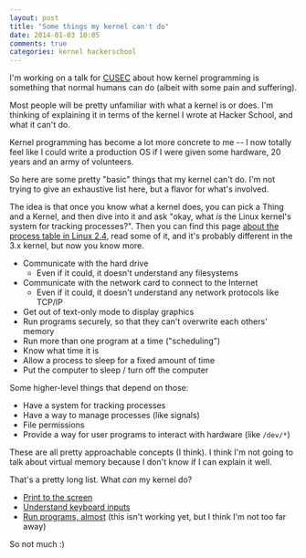 ```yaml
---
layout: post
title: "Some things my kernel can't do"
date: 2014-01-03 10:05
comments: true
categories: kernel hackerschool
---
```


I'm working on a talk for [CUSEC](http://2014.cusec.net/) about how
kernel programming is something that normal humans can do (albeit with
some pain and suffering).

Most people will be pretty unfamiliar with what a kernel is or does.
I'm thinking of explaining it in terms of the kernel I wrote at Hacker
School, and what it can't do.

Kernel programming has become a lot more concrete to me -- I now
totally feel like I could write a production OS if I were given some
hardware, 20 years and an army of volunteers.

So here are some pretty "basic" things that my kernel can't do. I'm
not trying to give an exhaustive list here, but a flavor for what's
involved.

<!-- more -->

The idea is that once you know what a kernel does, you can pick a
Thing and a Kernel, and then dive into it and ask "okay, what *is* the
Linux kernel's system for tracking processes?". Then you can find this
page
[about the process table in Linux 2.4](http://www.tldp.org/LDP/lki/lki-2.html),
read some of it, and it's probably different in the 3.x kernel, but
now you know more.

* Communicate with the hard drive
  * Even if it could, it doesn't understand any filesystems
* Communicate with the network card to connect to the Internet
  * Even if it could, it doesn't understand any network protocols like
  TCP/IP
* Get out of text-only mode to display graphics
* Run programs securely, so that they can't overwrite each others'
  memory
* Run more than one program at a time ("scheduling")
* Know what time it is
* Allow a process to sleep for a fixed amount of time
* Put the computer to sleep / turn off the computer

Some higher-level things that depend on those:

* Have a system for tracking processes
* Have a way to manage processes (like signals)
* File permissions
* Provide a way for user programs to interact with hardware (like
  `/dev/*`)

These are all pretty approachable concepts (I think). I think I'm not
going to talk about virtual memory because I don't know if I can
explain it well.

That's a pretty long list. What *can* my kernel do?

* [Print to the screen](http://jvns.ca/blog/2013/11/29/writing-an-os-using-rustboot-and-rust-core/)
* [Understand keyboard inputs](http://jvns.ca/blog/2013/12/04/day-37-how-a-keyboard-works/)
* [Run programs, almost](http://jvns.ca/blog/2013/12/19/day-45-reading-elf-headers/)
  (this isn't working yet, but I think I'm not too far away)

So not much :)
